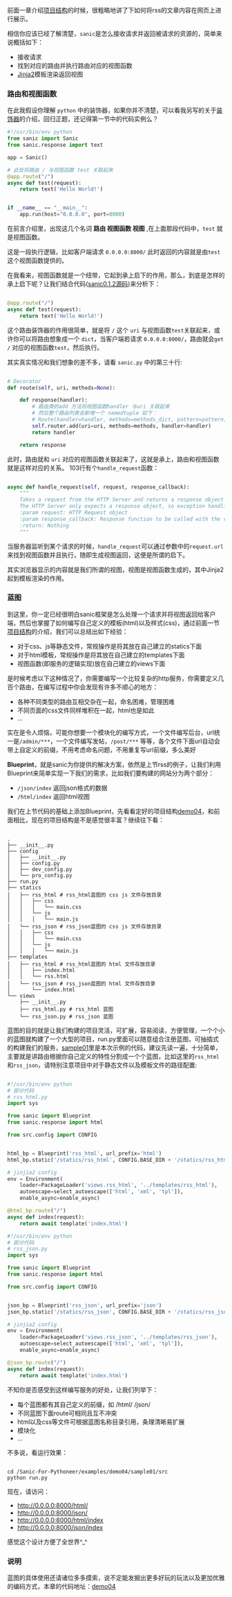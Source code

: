 前面一章介绍[项目结构](https://github.com/howie6879/Sanic-For-Pythoneer/blob/master/docs/part1/3.%E9%A1%B9%E7%9B%AE%E7%BB%93%E6%9E%84.md)的时候，很粗略地讲了下如何将rss的文章内容在网页上进行展示。

相信你应该已经了解清楚，`sanic`是怎么接收请求并返回被请求的资源的，简单来说概括如下：
- 接收请求
- 找到对应的路由并执行路由对应的视图函数
- [Jinja2](http://jinja.pocoo.org/docs/2.10/)模板渲染返回视图

### 路由和视图函数

在此我假设你理解 `python` 中的装饰器，如果你并不清楚，可以看我另写的关于[装饰器](http://blog.howie6879.cn/2016/09/28/04/)的介绍，回归正题，还记得第一节中的代码实例么？

``` python
#!/usr/bin/env python
from sanic import Sanic
from sanic.response import text

app = Sanic()

# 此处将路由 / 与视图函数 test 关联起来
@app.route("/")
async def test(request):
    return text('Hello World!')


if __name__ == "__main__":
    app.run(host="0.0.0.0", port=8000)
```

在前言介绍里，出现这几个名词 **路由 视图函数 视图** ,在上面那段代码中，`test` 就是视图函数。

这是一段执行逻辑，比如客户端请求 `0.0.0.0:8000/` 此时返回的内容就是由`test` 这个视图函数提供的。

在我看来，视图函数就是一个纽带，它起到承上启下的作用，那么，到底是怎样的承上启下呢？让我们结合代码([sanic0.1.2源码](https://github.com/howie6879/Sanic-For-Pythoner/blob/master/docs/part2/1.Sanic%E6%BA%90%E7%A0%81%E9%98%85%E8%AF%BB-%E5%9F%BA%E4%BA%8E0.1.2.md))来分析下：

``` python

@app.route("/")
async def test(request):
    return text('Hello World!')

```

这个路由装饰器的作用很简单，就是将 `/` 这个 `uri` 与视图函数`test`关联起来，或许你可以将路由想象成一个 `dict`，当客户端若请求 `0.0.0.0:8000/`，路由就会`get` `/` 对应的视图函数`test`，然后执行。

其实真实情况和我们想象的差不多，请看 `sanic.py` 中的第三十行:

``` python

# Decorator
def route(self, uri, methods=None):

    def response(handler):
        # 路由类的add 方法将视图函数handler 与uri 关联起来
        # 然后整个路由列表会新增一个 namedtuple 如下：
        # Route(handler=handler, methods=methods_dict, pattern=pattern, parameters=parameters)
        self.router.add(uri=uri, methods=methods, handler=handler)
        return handler

    return response

```

此时，路由就和 `uri` 对应的视图函数关联起来了，这就是承上，路由和视图函数就是这样对应的关系。
103行有个`handle_request`函数：

``` python

async def handle_request(self, request, response_callback):
    """
    Takes a request from the HTTP Server and returns a response object to be sent back
    The HTTP Server only expects a response object, so exception handling must be done here
    :param request: HTTP Request object
    :param response_callback: Response function to be called with the response as the only argument
    :return: Nothing
    """

```

当服务器监听到某个请求的时候，`handle_request`可以通过参数中的`request.url` 来找到视图函数并且执行，随即生成视图返回，这便是所谓的启下。

其实浏览器显示的内容就是我们所谓的视图，视图是视图函数生成的，其中Jinja2起到模板渲染的作用。

### 蓝图

到这里，你一定已经很明白sanic框架是怎么处理一个请求并将视图返回给客户端，然后也掌握了如何编写自己定义的模板(html)以及样式(css)，通过前面一节[项目结构](https://github.com/howie6879/Sanic-For-Pythoneer/blob/master/docs/part1/3.%E9%A1%B9%E7%9B%AE%E7%BB%93%E6%9E%84.md)的介绍，我们可以总结出如下经验：

- 对于css、js等静态文件，常规操作是将其放在自己建立的statics下面
- 对于html模板，常规操作是将其放在自己建立的templates下面
- 视图函数(即服务的逻辑实现)放在自己建立的views下面

是时候考虑以下这种情况了，你需要编写一个比较复杂的http服务，你需要定义几百个路由，在编写过程中你会发现有许多不顺心的地方：

- 各种不同类型的路由互相交杂在一起，命名困难，管理困难
- 不同页面的css文件同样堆积在一起，html也是如此
- ...

实在是令人烦恼，可能你想要一个模块化的编写方式，一个文件编写后台，url统一是`/admin/***`，一个文件编写发帖，`/post/***` 等等，各个文件下面url自动会带上自定义的前缀，不用考虑命名问题，不用重复写url前缀，多么美好

**Blueprint**，就是sanic为你提供的解决方案，依然是上节rss的例子，让我们利用Blueprint来简单实现一下我们的需求，比如我们要构建的网站分为两个部分：

- `/json/index` 返回json格式的数据
- `/html/index` 返回html视图

我们在上节代码的基础上添加Blueprint，先看看定好的项目结构[demo04](https://github.com/howie6879/Sanic-For-Pythoneer/tree/master/examples/demo04/)，和前面相比，现在的项目结构是不是感觉很丰富？继续往下看：

``` shell

.
├── __init__.py
├── config
│   ├── __init__.py
│   ├── config.py
│   ├── dev_config.py
│   └── pro_config.py
├── run.py
├── statics
│   ├── rss_html # rss_html蓝图的 css js 文件存放目录
│   │   ├── css
│   │   │   └── main.css
│   │   └── js
│   │   │   └── main.js
│   └── rss_json # rss_json蓝图的 css js 文件存放目录
│   │   ├── css
│   │   │   └── main.css
│   │   └── js
│   │   │   └── main.js
├── templates
│   ├── rss_html # rss_html蓝图的 html 文件存放目录
│   │   ├── index.html
│   │   └── rss.html
│   └── rss_json # rss_json蓝图的 html 文件存放目录
│       └── index.html
└── views
    ├── __init__.py
    ├── rss_html.py # rss_html 蓝图
    └── rss_json.py # rss_json 蓝图

```

蓝图的目的就是让我们构建的项目灵活，可扩展，容易阅读，方便管理，一个个小的蓝图就构建了一个大型的项目，run.py里面可以随意组合注册蓝图，可抽插式的构建我们的服务，[sample01](https://github.com/howie6879/Sanic-For-Pythoneer/tree/master/examples/demo04/sample01)里是本次示例的代码，建议先读一遍，十分简单，主要就是讲路由根据你自己定义的特性分割成一个个蓝图，比如这里的`rss_html`和`rss_json`，请特别注意项目中对于静态文件以及模板文件的路径配置:

``` python

#!/usr/bin/env python
# 部分代码
# rss_html.py
import sys

from sanic import Blueprint
from sanic.response import html

from src.config import CONFIG


html_bp = Blueprint('rss_html', url_prefix='html')
html_bp.static('/statics/rss_html', CONFIG.BASE_DIR + '/statics/rss_html')

# jinjia2 config
env = Environment(
    loader=PackageLoader('views.rss_html', '../templates/rss_html'),
    autoescape=select_autoescape(['html', 'xml', 'tpl']),
    enable_async=enable_async)

@html_bp.route("/")
async def index(request):
    return await template('index.html')

#!/usr/bin/env python
# 部分代码
# rss_json.py
import sys

from sanic import Blueprint
from sanic.response import html

from src.config import CONFIG


json_bp = Blueprint('rss_json', url_prefix='json')
json_bp.static('/statics/rss_json', CONFIG.BASE_DIR + '/statics/rss_json')

# jinjia2 config
env = Environment(
    loader=PackageLoader('views.rss_json', '../templates/rss_json'),
    autoescape=select_autoescape(['html', 'xml', 'tpl']),
    enable_async=enable_async)

@json_bp.route("/")
async def index(request):
    return await template('index.html')

```

不知你是否感受到这样编写服务的好处，让我们列举下：

- 每个蓝图都有其自己定义的前缀，如 /html/ /json/
- 不同蓝图下面route可相同且互不冲突
- html以及css等文件可根据蓝图名称目录引用，条理清晰易扩展
- 模块化
- ...

不多说，看运行效果：

``` shell

cd /Sanic-For-Pythoneer/examples/demo04/sample01/src
python run.py

```

现在，请访问：

- http://0.0.0.0:8000/html/
- http://0.0.0.0:8000/json/
- http://0.0.0.0:8000/html/index
- http://0.0.0.0:8000/json/index

感觉这个设计方便了全世界^_^

### 说明

蓝图的具体使用还请诸位多多摸索，说不定能发掘出更多好玩的玩法以及更加优雅的编码方式，本章的代码地址：[demo04](https://github.com/howie6879/Sanic-For-Pythoneer/tree/master/examples/demo04/)